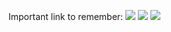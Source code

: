 Important link to remember: ![](https://www.google.com/)
 ![](https://github.com/artiomn/markdown_articles_tool)
 ![](https://iiincorrect_link_url_which_doesn't_exists.png/image.jpg)
